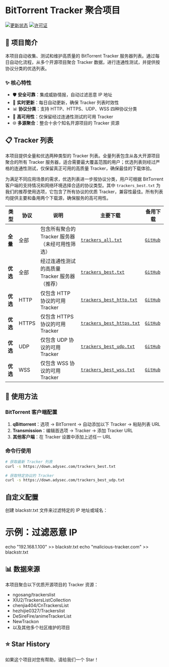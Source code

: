 # BitTorrent Tracker 聚合项目

[![更新状态](https://github.com/adysec/tracker/workflows/Daily%20Update%20Tracker/badge.svg)](https://github.com/adysec/tracker/actions)
[![许可证](https://img.shields.io/github/license/adysec/tracker)](LICENSE)

## 📖 项目简介

本项目自动收集、测试和维护高质量的 BitTorrent Tracker 服务器列表。通过每日自动化流程，从多个开源项目聚合 Tracker 数据，进行连通性测试，并提供按协议分类的优选列表。

### ✨ 核心特性

- 🛡️ **安全可靠**：集成威胁情报，自动过滤恶意 IP 地址
- 🔄 **实时更新**：每日自动更新，确保 Tracker 列表时效性
- 📊 **协议分类**：支持 HTTP、HTTPS、UDP、WSS 四种协议分类
- 🚀 **高可用性**：仅保留经过连通性测试的可用 Tracker
- 🌐 **多源聚合**：整合十余个知名开源项目的 Tracker 资源

## 📋 Tracker 列表

本项目提供全量和优选两种类型的 Tracker 列表。全量列表包含从各大开源项目聚合的所有 Tracker 服务器，适合需要最大覆盖范围的用户；优选列表则经过严格的连通性测试，仅保留真正可用的高质量 Tracker，确保最佳的下载体验。

为满足不同应用场景的需求，优选列表进一步按协议分类，用户可根据 BitTorrent 客户端的支持情况和网络环境选择合适的协议类型。其中 `trackers_best.txt` 为我们的推荐使用选项，它包含了所有协议的优质 Tracker，兼容性最佳。所有列表均提供主要和备用两个下载源，确保服务的高可用性。

| 类型 | 协议 | 说明 | 主要下载 | 备用下载 |
|------|------|------|----------|----------|
| **全量** | 全部 | 包含所有聚合的 Tracker 服务器（未经可用性筛选） | [`trackers_all.txt`](https://down.adysec.com/trackers_all.txt) | [`GitHub`](https://raw.githubusercontent.com/adysec/tracker/main/trackers_all.txt) |
| **优选** | 全部 | 经过连通性测试的高质量 Tracker 服务器（推荐） | [`trackers_best.txt`](https://down.adysec.com/trackers_best.txt) | [`GitHub`](https://raw.githubusercontent.com/adysec/tracker/main/trackers_best.txt) |
| **优选** | HTTP | 仅包含 HTTP 协议的可用 Tracker | [`trackers_best_http.txt`](https://down.adysec.com/trackers_best_http.txt) | [`GitHub`](https://raw.githubusercontent.com/adysec/tracker/main/trackers_best_http.txt) |
| **优选** | HTTPS | 仅包含 HTTPS 协议的可用 Tracker | [`trackers_best_https.txt`](https://down.adysec.com/trackers_best_https.txt) | [`GitHub`](https://raw.githubusercontent.com/adysec/tracker/main/trackers_best_https.txt) |
| **优选** | UDP | 仅包含 UDP 协议的可用 Tracker | [`trackers_best_udp.txt`](https://down.adysec.com/trackers_best_udp.txt) | [`GitHub`](https://raw.githubusercontent.com/adysec/tracker/main/trackers_best_udp.txt) |
| **优选** | WSS | 仅包含 WSS 协议的可用 Tracker | [`trackers_best_wss.txt`](https://down.adysec.com/trackers_best_wss.txt) | [`GitHub`](https://raw.githubusercontent.com/adysec/tracker/main/trackers_best_wss.txt) |

## 🔧 使用方法

### BitTorrent 客户端配置

1. **qBittorrent**：选项 → BitTorrent → 自动添加以下 Tracker → 粘贴列表 URL
2. **Transmission**：编辑首选项 → Tracker → 添加 Tracker URL
3. **其他客户端**：在 Tracker 设置中添加上述任一 URL

### 命令行使用

```bash
# 获取最新 Tracker 列表
curl -s https://down.adysec.com/trackers_best.txt

# 获取特定协议的 Tracker
curl -s https://down.adysec.com/trackers_best_udp.txt
```

## 自定义配置

创建 blackstr.txt 文件来过滤特定的 IP 地址或域名：

# 示例：过滤恶意 IP
echo "192.168.1.100" >> blackstr.txt
echo "malicious-tracker.com" >> blackstr.txt

## 📊 数据来源

本项目聚合以下优质开源项目的 Tracker 资源：

- ngosang/trackerslist
- XIU2/TrackersListCollection
- chenjia404/CnTrackersList
- hezhijie0327/Trackerslist
- DeSireFire/animeTrackerList
- NewTrackon
- 以及其他多个社区维护的项目

## ⭐ Star History

如果这个项目对您有帮助，请给我们一个 Star！
